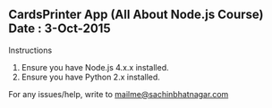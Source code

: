 CardsPrinter App (All About Node.js Course)
Date : 3-Oct-2015
-------------------------------------------
Instructions

1. Ensure you have Node.js 4.x.x installed.
2. Ensure you have Python 2.x installed.


For any issues/help, write to mailme@sachinbhatnagar.com
